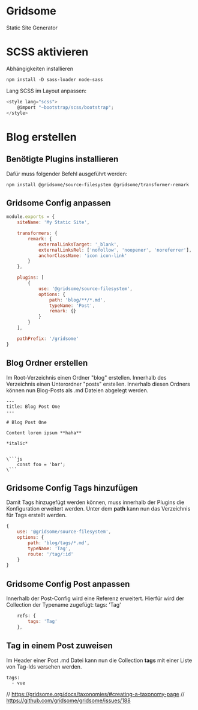 # Gridsome
Static Site Generator


# SCSS aktivieren
Abhängigkeiten installieren

`npm install -D sass-loader node-sass`

Lang SCSS im Layout anpassen:
```js
<style lang="scss">
	@import "~bootstrap/scss/bootstrap";
</style>
```



# Blog erstellen


## Benötigte Plugins installieren
Dafür muss folgender Befehl ausgeführt werden:

`npm install @gridsome/source-filesystem @gridsome/transformer-remark`


## Gridsome Config anpassen

```js
module.exports = {
	siteName: 'My Static Site',

	transformers: {
		remark: {
			externalLinksTarget: '_blank',
			externalLinksRel: ['nofollow', 'noopener', 'noreferrer'],
			anchorClassName: 'icon icon-link'
		}
	},

	plugins: [
		{
			use: '@gridsome/source-filesystem',
			options: {
				path: 'blog/**/*.md',
				typeName: 'Post',
				remark: {}
			}
		}
	],

	pathPrefix: '/gridsome'
}
```


## Blog Ordner erstellen
Im Root-Verzeichnis einen Ordner "blog" erstellen.
Innerhalb des Verzeichnis einen Unterordner "posts" erstellen.
Innerhalb diesen Ordners können nun Blog-Posts als .md Dateien abgelegt werden.


```
---
title: Blog Post One
---

# Blog Post One

Content lorem ipsum **haha**

*italic*


\```js
	const foo = 'bar';
\```
```


## Gridsome Config Tags hinzufügen

Damit Tags hinzugefügt werden können, muss innerhalb der Plugins die Konfiguration erweitert werden.
Unter dem **path** kann nun das Verzeichnis für Tags erstellt werden.

```js
{
	use: '@gridsome/source-filesystem',
	options: {
		path: 'blog/tags/*.md',
		typeName: 'Tag',
		route: '/tag/:id'
	}
}
```


## Gridsome Config Post anpassen
Innerhalb der Post-Config wird eine Referenz erweitert. Hierfür wird der Collection der Typename zugefügt: tags: 'Tag'

```js
	refs: {
		tags: 'Tag'
	},
```

## Tag in einem Post zuweisen
Im Header einer Post .md Datei kann nun die Collection **tags** mit einer Liste von Tag-Ids versehen werden.

```
tags:
  - vue
```



// https://gridsome.org/docs/taxonomies/#creating-a-taxonomy-page
// https://github.com/gridsome/gridsome/issues/188

